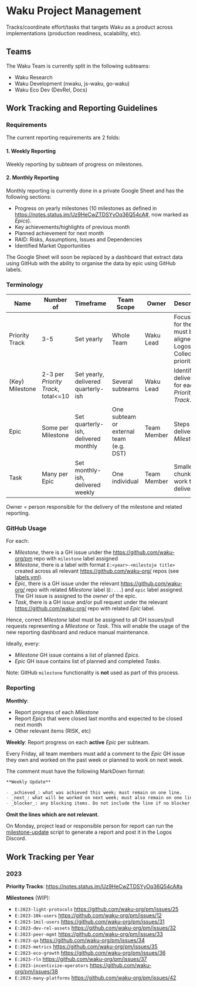 # Waku Project Management

Tracks/coordinate effort/tasks that targets Waku as a product across implementations (production readiness, scalability, etc).

## Teams

The Waku Team is currently split in the following subteams:

- Waku Research
- Waku Development (nwaku, js-waku, go-waku)
- Waku Eco Dev (DevRel, Docs)

## Work Tracking and Reporting Guidelines

### Requirements

The current reporting requirements are 2 folds:

#### 1. Weekly Reporting

Weekly reporting by subteam of progress on milestones.

#### 2. Monthly Reporting

Monthly reporting is currently done in a private Google Sheet and has the following sections:
- Progress on yearly milestones (10 milestones as defined in https://notes.status.im/Uz9HeCwZTDSYyOq36Q54cA#, now marked as _Epics_).
- Key achievements/highlights of previous month
- Planned achievement for next month
- RAID: Risks, Assumptions, Issues and Dependencies
- Identified Market Opportunities

The Google Sheet will soon be replaced by a dashboard that extract data using GitHub with the ability to organise the data by epic using GitHub labels.

### Terminology

| Name            | Number of                           | Timeframe                            | Team Scope                              | Owner       | Description                                                                 |
|-----------------|-------------------------------------|--------------------------------------|-----------------------------------------|-------------|-----------------------------------------------------------------------------|
| Priority Track  | 3-5                                 | Set yearly                           | Whole Team                              | Waku Lead   | Focus set for the year, must be aligned with Logos Collective's priorities. |
| (Key) Milestone | 2-3 per _Priority Track_, total<=10 | Set yearly, delivered quarterly-ish  | Several subteams                        | Waku Lead   | Identified deliverables for each _Priority Track_.                          |
| Epic            | Some per Milestone                  | Set quarterly-ish, delivered monthly | One subteam or external team (e.g. DST) | Team Member | Steps to deliver a _Milestone_.                                             |
| Task            | Many per Epic                       | Set monthly-ish, delivered weekly    | One individual                          | Team Member | Smallest chunk of work to be delivered.                                     |  

Owner = person responsible for the delivery of the milestone and related reporting.

### GitHub Usage

For each:

- _Milestone_, there is a GH issue under the https://github.com/waku-org/pm repo with `milestone` label assigned
- _Milestone_, there is a label with format `E:<year>-<milestoje title>` created across all relevant https://github.com/waku-org/ repos (see [labels.yml](./.github/labels.yml)).
- _Epic_, there is a GH issue under the relevant https://github.com/waku-org/ repo with related _Milestone_ label (`E:...`) and `epic` label assigned. The GH issue is assigned to the _owner_ of the epic.
- _Task_, there is a GH issue and/or pull request under the relevant https://github.com/waku-org/ repo with related _Epic_ label.

Hence, correct _Milestone_ label must be assigned to all GH issues/pull requests representing a _Milestone_ or _Task_.
This will enable the usage of the new reporting dashboard and reduce manual maintenance.

Ideally, every:

- _Milestone_ GH issue contains a list of planned _Epics_.
- _Epic_ GH issue contains list of planned and completed _Tasks_.

Note: GitHub `milestone` functionality is **not** used as part of this process.

### Reporting

**Monthly**:

- Report progress of each _Milestone_
- Report _Epics_ that were closed last months and expected to be closed next month
- Other relevant items (RISK, etc)

**Weekly**: Report progress on each **active** _Epic_ per subteam.

Every Friday, all team members must add a comment to the _Epic_ GH issue they own and worked on the past week or planned to work on next week.

The comment must have the following MarkDown format:

```md
**Weekly Update**

- _achieved_: what was achieved this week; must remain on one line.
- _next_: what will be worked on next week; must also remain on one line.
- _blocker_: any blocking items. Do not include the line if no blocker. 
```

**Omit the lines which are not relevant.**

On Monday, project lead or responsible person for report can run the [milestone-update](https://github.com/fryorcraken/milestone-update) script to generate a report and post it in the Logos Discord.

## Work Tracking per Year

### 2023

**Priority Tracks**: https://notes.status.im/Uz9HeCwZTDSYyOq36Q54cA#a

**Milestones** (WIP):

- `E:2023-light-protocols` https://github.com/waku-org/pm/issues/25
- `E:2023-10k-users` https://github.com/waku-org/pm/issues/12
- `E:2023-1mil-users` https://github.com/waku-org/pm/issues/31
- `E:2023-dev-rel-assets` https://github.com/waku-org/pm/issues/32
- `E:2023-peer-mgmt` https://github.com/waku-org/pm/issues/33
- `E:2023-qa` https://github.com/waku-org/pm/issues/34
- `E:2023-metrics` https://github.com/waku-org/pm/issues/35
- `E:2023-eco-growth` https://github.com/waku-org/pm/issues/36
- `E:2023-rln` https://github.com/waku-org/pm/issues/37
- `E:2023-incentivize-operators` https://github.com/waku-org/pm/issues/38
- `E:2023-many-platforms` https://github.com/waku-org/pm/issues/42
